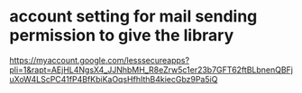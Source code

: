 #  account setting for mail sending permission to give the library
https://myaccount.google.com/lesssecureapps?pli=1&rapt=AEjHL4NgsX4_JJNhbMH_R8eZrw5c1er23b7GFT62ftBLbnenQBFjuXoW4LScPC41fP4BfKbiKaOqsHfhIthB4kiecGbz9Pa5iQ